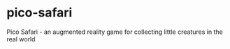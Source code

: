 # pico-safari
Pico Safari - an augmented reality game for collecting little creatures in the real world
